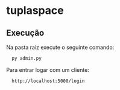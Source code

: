 # tuplaspace

## Execução

Na pasta raiz execute o seguinte comando:

```bash
  py admin.py
```
Para entrar logar com um cliente:

```bash
  http://localhost:5000/login
```
